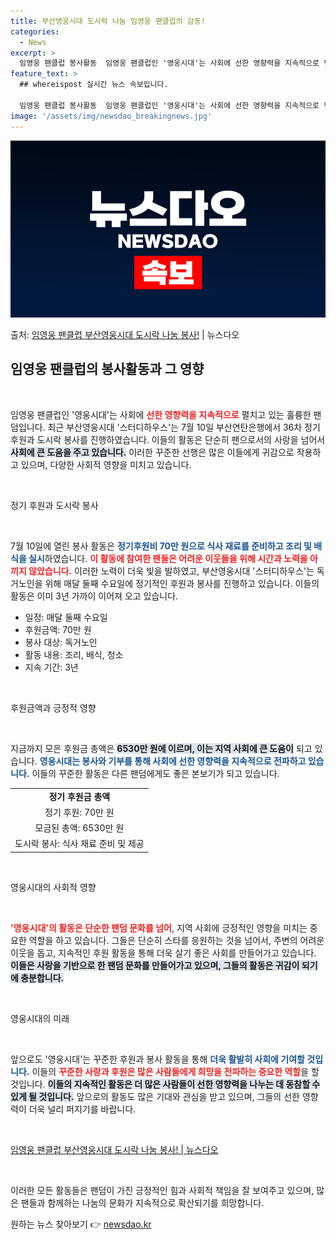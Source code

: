 ```yaml
---
title: 부산영웅시대 도시락 나눔 임영웅 팬클럽의 감동!
categories:
  - News
excerpt: >
  임영웅 팬클럽 봉사활동  임영웅 팬클럽인 '영웅시대'는 사회에 선한 영향력을 지속적으로 펼치고 있는 훌륭한 …
feature_text: >
  ## whereispost 실시간 뉴스 속보입니다.

  임영웅 팬클럽 봉사활동  임영웅 팬클럽인 '영웅시대'는 사회에 선한 영향력을 지속적으로 펼치고 있는 훌륭한 …
image: '/assets/img/newsdao_breakingnews.jpg'
---
```


![뉴스다오 속보](/assets/img/newsdao_breakingnews.jpg)

<p>출처: <a href="https://newsdao.kr/4743" rel="dofollow">임영웅 팬클럽 부산영웅시대 도시락 나눔 봉사!</a> | 뉴스다오</p>

<h2 data-ke-size="size26">임영웅 팬클럽의 봉사활동과 그 영향</h2>

<p data-ke-size="size16">&nbsp;</p>

임영웅 팬클럽인 '영웅시대'는 사회에 <b><span style="color: #ee2323;">선한 영향력을 지속적으로</span></b> 펼치고 있는 훌륭한 팬덤입니다. 최근 부산영웅시대 '스터디하우스'는 7월 10일 부산연탄은행에서 36차 정기 후원과 도시락 봉사를 진행하였습니다. 이들의 활동은 단순히 팬으로서의 사랑을 넘어서 <b><span style="background-color: #21538527;">사회에 큰 도움을 주고 있습니다.</span></b> 이러한 꾸준한 선행은 많은 이들에게 귀감으로 작용하고 있으며, 다양한 사회적 영향을 미치고 있습니다.

<p data-ke-size="size16">&nbsp;</p>

정기 후원과 도시락 봉사

<p data-ke-size="size16">&nbsp;</p>

7월 10일에 열린 봉사 활동은 <b><span style="color: #1a5490;">정기후원비 70만 원으로 식사 재료를 준비하고 조리 및 배식을 실시</span></b>하였습니다. <b><span style="color: #ee2323;">이 활동에 참여한 팬들은 어려운 이웃들을 위해 시간과 노력을 아끼지 않았습니다.</span></b> 이러한 노력이 더욱 빛을 발하였고, 부산영웅시대 '스터디하우스'는 독거노인을 위해 매달 둘째 수요일에 정기적인 후원과 봉사를 진행하고 있습니다. 이들의 활동은 이미 3년 가까이 이어져 오고 있습니다.

<ul>
    <li>일정: 매달 둘째 수요일</li>
    <li>후원금액: 70만 원</li>
    <li>봉사 대상: 독거노인</li>
    <li>활동 내용: 조리, 배식, 청소</li>
    <li>지속 기간: 3년</li>
</ul>

<p data-ke-size="size16">&nbsp;</p>

후원금액과 긍정적 영향

<p data-ke-size="size16">&nbsp;</p>

지금까지 모은 후원금 총액은 <b><span style="background-color: #21538527;">6530만 원에 이르며, 이는 지역 사회에 큰 도움이</span></b> 되고 있습니다. <b><span style="color: #1a5490;">영웅시대는 봉사와 기부를 통해 사회에 선한 영향력을 지속적으로 전파하고 있습니다.</span></b> 이들의 꾸준한 활동은 다른 팬덤에게도 좋은 본보기가 되고 있습니다. 

<table>
    <tr>
        <td style="text-align: center; height: 17px;"><b>정기 후원금 총액</b></td>
    </tr>
    <tr>
        <td style="text-align: center; height: 17px;">정기 후원: 70만 원</td>
    </tr>
    <tr>
        <td style="text-align: center; height: 17px;">모금된 총액: 6530만 원</td>
    </tr>
    <tr>
        <td style="text-align: center; height: 17px;">도시락 봉사: 식사 재료 준비 및 제공</td>
    </tr>
</table>

<p data-ke-size="size16">&nbsp;</p>

영웅시대의 사회적 영향

<p data-ke-size="size16">&nbsp;</p>

<b><span style="color: #ee2323;">'영웅시대'의 활동은 단순한 팬덤 문화를 넘어</span></b>, 지역 사회에 긍정적인 영향을 미치는 중요한 역할을 하고 있습니다. 그들은 단순히 스타를 응원하는 것을 넘어서, 주변의 어려운 이웃을 돕고, 지속적인 후원 활동을 통해 더욱 살기 좋은 사회를 만들어가고 있습니다. <b><span style="background-color: #21538527;">이들은 사랑을 기반으로 한 팬덤 문화를 만들어가고 있으며, 그들의 활동은 귀감이 되기에 충분합니다.</span></b> 

<p data-ke-size="size16">&nbsp;</p>

영웅시대의 미래

<p data-ke-size="size16">&nbsp;</p>

앞으로도 '영웅시대'는 꾸준한 후원과 봉사 활동을 통해 <b><span style="color: #1a5490;">더욱 활발히 사회에 기여할 것입니다.</span></b> 이들의 <b><span style="color: #ee2323;">꾸준한 사랑과 후원은 많은 사람들에게 희망을 전파하는 중요한 역할</span></b>을 할 것입니다. <b><span style="background-color: #21538527;">이들의 지속적인 활동은 더 많은 사람들이 선한 영향력을 나누는 데 동참할 수 있게 될 것입니다.</span></b> 앞으로의 활동도 많은 기대와 관심을 받고 있으며, 그들의 선한 영향력이 더욱 널리 퍼지기를 바랍니다.

<p data-ke-size="size16">&nbsp;</p>

<a href="https://newsdao.kr/4743">임영웅 팬클럽 부산영웅시대 도시락 나눔 봉사! | 뉴스다오</a>

<p data-ke-size="size16">&nbsp;</p> 

이러한 모든 활동들은 팬덤이 가진 긍정적인 힘과 사회적 책임을 잘 보여주고 있으며, 많은 팬들과 함께하는 나눔의 문화가 지속적으로 확산되기를 희망합니다. 

원하는 뉴스 찾아보기 👉 <a href="https://newsdao.kr" rel="dofollow">newsdao.kr</a>


